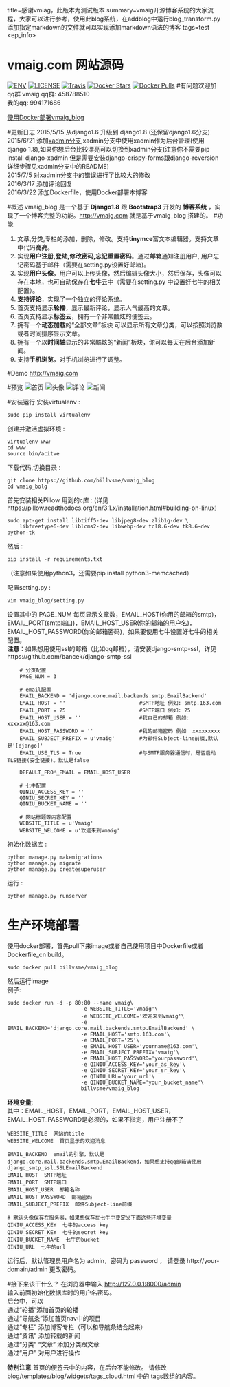 title=感谢vmiag，此版本为测试版本
summary=vmaig开源博客系统的大家流程，大家可以进行参考，使用此blog系统，在addblog中运行blog_transform.py添加指定markdown的文件就可以实现添加markdown语法的博客
tags=test
<ep_info>

vmaig.com 网站源码
=================
[![ENV](https://img.shields.io/badge/python-2.7%2C3.4-blue.svg)](https://github.com/billvsme/vmaig_blog)
[![LICENSE](https://img.shields.io/badge/license-BSD-blue.svg)](https://github.com/billvsme/vmaig_blog/blob/master/LICENSE)
[![Travis](https://img.shields.io/travis/billvsme/vmaig_blog.svg)](https://travis-ci.org/billvsme/vmaig_blog)
[![Docker Stars](https://img.shields.io/docker/stars/billvsme/vmaig_blog.svg)](https://hub.docker.com/r/billvsme/vmaig_blog/)
[![Docker Pulls](https://img.shields.io/docker/pulls/billvsme/vmaig_blog.svg)](https://hub.docker.com/r/billvsme/vmaig_blog/)
#有问题欢迎加qq群
vmaig qq群: 458788510  
我的qq: 994171686  

[使用Docker部署vmaig_blog](http://vmaig.com/article/deplay_vmaig_blog.html)

#更新日志
2015/5/15 从django1.6 升级到 django1.8 (还保留django1.6分支)  
2015/6/21 添加[xadmin分支](https://github.com/billvsme/vmaig_blog/tree/xadmin),xadmin分支中使用xadmin作为后台管理(使用 django 1.8),如果你想后台比较漂亮可以切换到xadmin分支(注意你不需要pip install django-xadmin 但是需要安装django-crispy-forms跟django-reversion详细步骤见xadmin分支中的README)  
2015/7/5 对xadmin分支中的错误进行了比较大的修改  
2016/3/17 添加评论回复  
2016/3/22 添加Dockerfile，使用Docker部署本博客  

#概述
vmaig\_blog 是一个基于  **Django1.8**  跟  **Bootstrap3**  开发的 **博客系统** ，实现了一个博客完整的功能。http://vmaig.com 就是基于vmaig\_blog 搭建的。
#功能
1. 文章,分类,专栏的添加，删除，修改。支持**tinymce**富文本编辑器。支持文章中代码**高亮**。
2. 实现**用户注册,登陆,修改密码,忘记重置密码**。通过**邮箱**通知注册用户, 用户忘记密码基于邮件（需要在setting.py设置好邮箱)。
3. 实现**用户头像**，用户可以上传头像，然后编辑头像大小，然后保存，头像可以存在本地，也可自动保存在**七牛**云中（需要在setting.py 中设置好七牛的相关配置）。
4. **支持评论**，实现了一个独立的评论系统。
5. 首页支持显示**轮播**，显示最新评论，显示人气最高的文章。
6. 首页支持显示**标签云**，拥有一个非常酷炫的便签云。
7. 拥有一个**动态加载**的“全部文章”板块 可以显示所有文章分类，可以按照浏览数或者时间排序显示文章。
8. 拥有一个以**时间轴**显示的非常酷炫的“新闻”板块，你可以每天在后台添加新闻。
9. 支持**手机浏览**，对手机浏览进行了调整。

#Demo
http://vmaig.com   

#预览
![首页](http://vmaig.qiniudn.com/screenshot/vmaig_01.jpg)
![头像](http://vmaig.qiniudn.com/screenshot/vmaig_02.jpg)
![评论](http://vmaig.qiniudn.com/screenshot/vmaig_03.jpg)
![新闻](http://vmaig.qiniudn.com/screenshot/vmaig_news.jpg)

#安装运行
安装virtualenv :

    sudo pip install virtualenv

创建并激活虚拟环境 :

    virtualenv www
    cd www
    source bin/acitve

下载代码,切换目录 :
    
    git clone https://github.com/billvsme/vmaig_blog
    cd vmaig_bolg

首先安装相关Pillow 用到的c库 :
(详见https://pillow.readthedocs.org/en/3.1.x/installation.html#building-on-linux)

    sudo apt-get install libtiff5-dev libjpeg8-dev zlib1g-dev \
        libfreetype6-dev liblcms2-dev libwebp-dev tcl8.6-dev tk8.6-dev python-tk

然后 :

    pip install -r requirements.txt
（注意如果使用python3，还需要pip install python3-memcached）

配置setting.py :

    vim vmaig_blog/setting.py
设置其中的  PAGE\_NUM 每页显示文章数，EMAIL\_HOST(你用的邮箱的smtp)，EMAIL\_PORT(smtp端口)，EMAIL\_HOST\_USER(你的邮箱的用户名)，EMAIL\_HOST\_PASSWORD(你的邮箱密码)，如果要使用七牛设置好七牛的相关配置。  
**注意**：如果想用使用ssl的邮箱（比如qq邮箱），请安装django-smtp-ssl，详见https://github.com/bancek/django-smtp-ssl
```
    # 分页配置
    PAGE_NUM = 3

    # email配置
    EMAIL_BACKEND = 'django.core.mail.backends.smtp.EmailBackend'
    EMAIL_HOST = ''                        #SMTP地址 例如: smtp.163.com
    EMAIL_PORT = 25                        #SMTP端口 例如: 25
    EMAIL_HOST_USER = ''                   #我自己的邮箱 例如: xxxxxx@163.com
    EMAIL_HOST_PASSWORD = ''               #我的邮箱密码 例如  xxxxxxxxx
    EMAIL_SUBJECT_PREFIX = u'vmaig'        #为邮件Subject-line前缀,默认是'[django]'
    EMAIL_USE_TLS = True                   #与SMTP服务器通信时，是否启动TLS链接(安全链接)。默认是false

    DEFAULT_FROM_EMAIL = EMAIL_HOST_USER

    # 七牛配置
    QINIU_ACCESS_KEY = ''
    QINIU_SECRET_KEY = ''
    QINIU_BUCKET_NAME = ''
    
    # 网站标题等内容配置
    WEBSITE_TITLE = u'Vmaig'
    WEBSITE_WELCOME = u'欢迎来到Vmaig'
```

初始化数据库 :

    python manage.py makemigrations
    python manage.py migrate
    python manage.py createsuperuser
    
运行 :
    
    python manage.py runserver
    
    
# 生产环境部署
	
使用docker部署，首先pull下来image或者自己使用项目中Dockerfile或者Dockerfile_cn build。
	
	sudo docker pull billvsme/vmaig_blog
然后运行image  
	例子:
	
	sudo docker run -d -p 80:80 --name vmaig\
                            -e WEBSITE_TITLE='Vmaig'\
                            -e WEBSITE_WELCOME='欢迎来到vmaig'\
                            -e EMAIL_BACKEND='django.core.mail.backends.smtp.EmailBackend' \
                            -e EMAIL_HOST='smtp.163.com'\
                            -e EMAIL_PORT='25'\
                            -e EMAIL_HOST_USER='yourname@163.com'\
                            -e EMAIL_SUBJECT_PREFIX='vmaig'\
                            -e EMAIL_HOST_PASSWORD='yourpassword'\
                            -e QINIU_ACCESS_KEY='your_as_key'\
                            -e QINIU_SECRET_KEY='your_sr_key'\
                            -e QINIU_URL='your_url'\
                            -e QINIU_BUCKET_NAME='your_bucket_name'\
                            billvsme/vmaig_blog
    
**环境变量**:  
其中：EMAIL_HOST，EMAIL_PORT，EMAIL_HOST_USER，EMAIL_HOST_PASSWORD是必须的，如果不指定，用户注册不了

	WEBSITE_TITLE  网站的title
	WEBSITE_WELCOME  首页显示的欢迎消息
	
	EMAIL_BACKEND  email的引擎，默认是django.core.mail.backends.smtp.EmailBackend，如果想支持qq邮箱请使用django_smtp_ssl.SSLEmailBackend
	EMAIL_HOST  SMTP地址
	EMAIL_PORT  SMTP端口
	EMAIL_HOST_USER  邮箱名称
	EMAIL_HOST_PASSWORD  邮箱密码
	EMAIL_SUBJECT_PREFIX  邮件Subject-line前缀
	
	# 默认头像保存在服务器，如果想保存在七牛中要定义下面这些环境变量
	QINIU_ACCESS_KEY  七牛的access key
	QINIU_SECRET_KEY  七牛的secret key
	QINIU_BUCKET_NAME  七牛的bucket
	QINIU_URL  七牛的url
	
运行后，默认管理员用户名为 admin，密码为 password ， 请登录 http://your-domain/admin 更改密码。                   

#接下来该干什么？
在浏览器中输入 http://127.0.0.1:8000/admin  
输入前面初始化数据库时的用户名密码。  
后台中，可以  
通过“轮播”添加首页的轮播  
通过“导航条”添加首页nav中的项目  
通过“专栏” 添加博客专栏（可以和导航条结合起来）  
通过“资讯” 添加转载的新闻  
通过“分类” “文章” 添加分类跟文章  
通过“用户” 对用户进行操作  

**特别注意**
首页的便签云中的内容，在后台不能修改。
请修改  blog/templates/blog/widgets/tags_cloud.html 中的 tags数组的内容。


